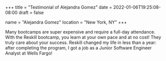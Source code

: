 +++
title = "Testimonial of Alejandra Gomez"
date = 2022-01-06T19:25:08-08:00
draft = false

name = "Alejandra Gomez"
location = "New York, NY"
+++

Many bootcamps are super expensive and require a full-day attendance. With the
Reskill bootcamp, you learn at your own pace and at no cost! They truly care
about your success. Reskill changed my life in less than a year: after
completing the program, I got a job as a Junior Software Engineer Analyst at
Wells Fargo!
